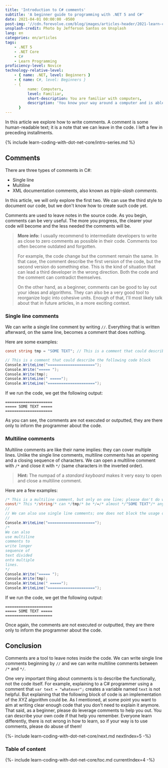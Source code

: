 ```yaml
---
title: 'Introduction to C# comments'
subtitle: 'A beginner guide to programming with .NET 5 and C#'
date: 2021-04-01 00:00:00 -0500
post-img: '//cdn.forevolve.com/blog/images/articles-header/2021-learn-coding-with-dot-net-core.png'
unsplash-credit: Photo by Jefferson Santos on Unsplash
lang: en
categories: en/articles
tags:
    - .NET 5
    - .NET Core
    - C#
    - Learn Programming
proficiency-level: Novice
technology-relative-level:
    - { name: .NET, level: Beginners }
    - { name: C#, level: Beginners }
    - {
          name: Computers,
          level: Familiar,
          short-description: You are familiar with computers,
          description: 'You know your way around a computer and is able to install a software, configure your OS, open a terminal, and perform other similar simple tasks.',
      }
---
```


In this article we explore how to write comments.
A comment is some human-readable text; it is a note that we can leave in the code.
I left a few in preceding installments.

{% include learn-coding-with-dot-net-core/intro-series.md %}<!--more-->

## Comments

There are three types of comments in C#:

-   Single line
-   Multiline
-   XML documentation comments, also known as _triple-slash comments_.

In this article, we will only explore the first two.
We can use the third style to document our code, but we don't know how to create such code yet.

Comments are used to leave notes in the source code.
As you begin, comments can be very useful.
The more you progress, the clearer your code will become and the less needed the comments will be.

> **More info:** I usually recommend to intermediate developers to write as close to zero comments as possible in their code.
> Comments too often become outdated and forgotten.
>
> For example, the code change but the comment remain the same.
> In that case, the comment describe the first version of the code, but the second version do something else.
> This is the kind of situation that can lead a third developer in the wrong direction.
> Both the code and the comment can contradict themselves.
>
> On the other hand, as a beginner, comments can be good to lay out your ideas and algorithms.
> They can also be a very good tool to reorganize logic into cohesive units.
> Enough of that, I'll most likely talk about that in future articles, in a more exciting context.

### Single line comments

We can write a single line comment by writing `//`.
Everything that is written afterward, on the same line, becomes a comment that does nothing.

Here are some examples:

```csharp
const string tmp = "SOME TEXT"; // This is a comment that could describe this statement

// This is a comment that could describe the following code block
Console.WriteLine("=====================");
Console.Write("===== ");
Console.Write(tmp);
Console.WriteLine(" =====");
Console.WriteLine("=====================");
```

If we run the code, we get the following output:

```plaintext
=====================
===== SOME TEXT =====
=====================
```

As you can see, the comments are not executed or outputted, they are there only to inform the programmer about the code.

### Multiline comments

Multiline comments are like their name implies: they can cover multiple lines.
Unlike the single line comments, multiline comments has an opening and a closing sequence of characters.
We can open a multiline comment with `/*` and close it with `*/` (same characters in the inverted order).

> **Hint:** The numpad of a _standard keyboard_ makes it very easy to open and close a multiline comment.

Here are a few examples:

```csharp
/* This is a multiline comment, but only on one line; please don't do what I did with the following line in your code, it is just an example. */
const/* This */string/* can */tmp/* be */=/* almost */"SOME TEXT"/* anywhere, */;/* as long as you don't break any token */
//
// We can also use single line comments; one does not block the usage of the other.
//
Console.WriteLine("=====================");
/*
We can also
use multiline
comments to
write longer
sequence of
text divided
onto multiple
lines.
*/
Console.Write("===== ");
Console.Write(tmp);
Console.WriteLine(" =====");
Console.WriteLine("=====================");
```

If we run the code, we get the following output:

```plaintext
=====================
===== SOME TEXT =====
=====================
```

Once again, the comments are not executed or outputted, they are there only to inform the programmer about the code.

## Conclusion

Comments are a tool to leave notes inside the code.
We can write single line comments beginning by `//` and we can write multiline comments between `/*` and `*/`.

One very important thing about comments is to describe the functionally, not the code itself.
For example, explaining to a C# programmer using a comment that `var text = "whatever";` creates a variable named `text` is not helpful.
But explaining that the following block of code is an implementation of the XYZ algorithm could be.
As I mentioned, at some point you want to aim at writing clear enough code that you don't need to explain it anymore.
That said, as a beginner, please do leverage comments to help you out.
You can describe your own code if that help you remember.
Everyone learn differently, there is not wrong in how to learn, so if your way is to use comments, please do abuse of them!

{%- include learn-coding-with-dot-net-core/next.md nextIndex=5 -%}

### Table of content

{%- include learn-coding-with-dot-net-core/toc.md currentIndex=4 -%}
